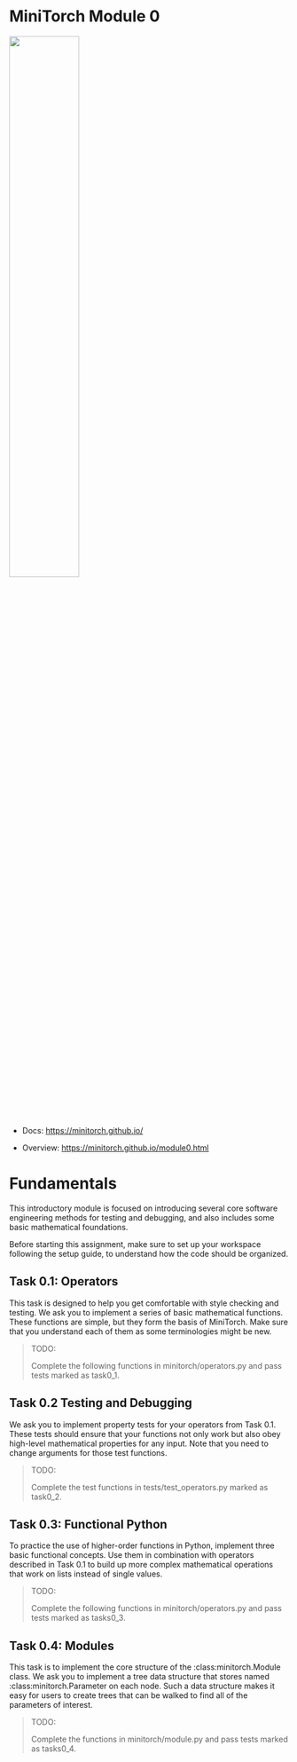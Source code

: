 # MiniTorch Module 0

<img src="https://minitorch.github.io/minitorch.svg" width="50%px">

* Docs: https://minitorch.github.io/

* Overview: https://minitorch.github.io/module0.html


# Fundamentals
This introductory module is focused on introducing several core software engineering methods for testing and debugging, and also includes some basic mathematical foundations.

Before starting this assignment, make sure to set up your workspace following the setup guide, to understand how the code should be organized.

## Task 0.1: Operators
This task is designed to help you get comfortable with style checking and testing. We ask you to implement a series of basic mathematical functions. These functions are simple, but they form the basis of MiniTorch. Make sure that you understand each of them as some terminologies might be new.

> TODO:
>
> Complete the following functions in minitorch/operators.py and pass tests marked as task0_1.

## Task 0.2 Testing and Debugging
We ask you to implement property tests for your operators from Task 0.1. These tests should ensure that your functions not only work but also obey high-level mathematical properties for any input. Note that you need to change arguments for those test functions.

> TODO:
>
> Complete the test functions in tests/test_operators.py marked as task0_2.

## Task 0.3: Functional Python
To practice the use of higher-order functions in Python, implement three basic functional concepts. Use them in combination with operators described in Task 0.1 to build up more complex mathematical operations that work on lists instead of single values.

> TODO:
>
> Complete the following functions in minitorch/operators.py and pass tests marked as tasks0_3.

## Task 0.4: Modules
This task is to implement the core structure of the :class:minitorch.Module class. We ask you to implement a tree data structure that stores named :class:minitorch.Parameter on each node. Such a data structure makes it easy for users to create trees that can be walked to find all of the parameters of interest.

> TODO:
>
> Complete the functions in minitorch/module.py and pass tests marked as tasks0_4.